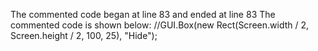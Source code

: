The commented code began at line 83 and ended at line 83
The commented code is shown below:
            //GUI.Box(new Rect(Screen.width / 2, Screen.height / 2, 100, 25), "Hide");


